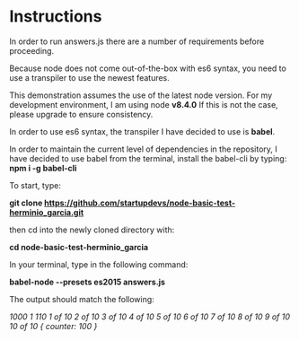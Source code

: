 # Instructions

In order to run answers.js there are a number of requirements before proceeding.

Because node does not come out-of-the-box with es6 syntax, you need to use a transpiler to use the newest features.

This demonstration assumes the use of the latest node version.
For my development environment, I am using node **v8.4.0**
If this is not the case, please upgrade to ensure consistency.

In order to use es6 syntax, the transpiler I have decided to use is **babel**.

In order to maintain the current level of dependencies in the repository, I have decided to use babel from the terminal, install the babel-cli by typing:
**npm i -g babel-cli**

To start, type:

**git clone https://github.com/startupdevs/node-basic-test-herminio_garcia.git**

then cd into the newly cloned directory with:

**cd node-basic-test-herminio_garcia**

In your terminal, type in the following command:

**babel-node --presets es2015 answers.js**

The output should match the following:

*1000
1
110
1 of 10
2 of 10
3 of 10
4 of 10
5 of 10
6 of 10
7 of 10
8 of 10
9 of 10
10 of 10
{ counter: 100 }*

